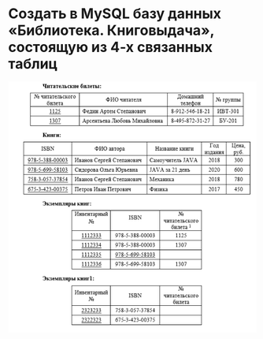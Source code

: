 # Создать в MySQL базу данных «Библиотека. Книговыдача», состоящую из 4-х связанных таблиц

![alt text](Tables.png "Описание будет тут")
